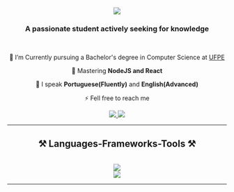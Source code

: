 <h1 align="center">
    <img src="https://readme-typing-svg.herokuapp.com/?font=Righteous&size=35&center=true&vCenter=true&width=500&height=70&duration=4000&lines=Hi+There!+👋;+I'm+Mader+Gabriel!;" />
</h1>

<h3 align="center">A passionate student actively seeking for knowledge</h3>

<br/>

<div align="center">
 
 🔭 I’m Currently pursuing a Bachelor's degree in Computer Science at [UFPE](https://portal.cin.ufpe.br/)
 
 🌱 Mastering **NodeJS and React**


💬 I speak **Portuguese(Fluently)** and **English(Advanced)**

⚡ Fell free to reach me

 </div>
 
<div align="center"> 
  <a href="mailto:madergabriel2@gmail.com">
    <img src="https://img.shields.io/badge/Gmail-333333?style=for-the-badge&logo=gmail&logoColor=red" />
  </a>
  <a href="https://linkedin.com/in/mgsb" target="_blank">
    <img src="https://img.shields.io/badge/LinkedIn-0077B5?style=for-the-badge&logo=linkedin&logoColor=white" target="_blank" />
  </a>
</div>

 <hr/>
 
<h2 align="center">⚒️ Languages-Frameworks-Tools ⚒️</h2>
<br/>
<div align="center">
    <img src="https://skillicons.dev/icons?i=typescript,nodejs,react,tailwind,python" /><br>
    <img src="https://skillicons.dev/icons?i=postgres,docker" />
    
</div>
<hr/>
<br/>



<br/>
